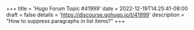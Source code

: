 +++
title = 'Hugo Forum Topic #41999'
date = 2022-12-19T14:25:41-08:00
draft = false
details = 'https://discourse.gohugo.io/t/41999'
description = "How to suppress paragraphs in list items?"
+++
